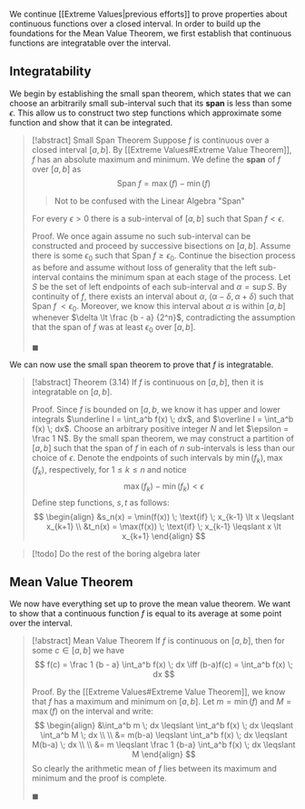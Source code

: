 We continue [[Extreme Values|previous efforts]] to prove properties about continuous functions over a closed interval. In order to build up the foundations for the Mean Value Theorem, we first establish that continuous functions are integratable over the interval.

## Integratability

We begin by establishing the small span theorem, which states that we can choose an arbitrarily small sub-interval such that its **span** is less than some $\epsilon$. This allow us to construct two step functions which approximate some function and show that it can be integrated.

> [!abstract] Small Span Theorem
> Suppose $f$ is continuous over a closed interval $[a, b]$. By [[Extreme Values#Extreme Value Theorem]], $f$ has an absolute maximum and minimum. We define the **span** of $f$ over $[a, b]$ as
> $$
> \text{Span} \; f = \max(f) - \min(f)
> $$
>> Not to be confused with the Linear Algebra "Span"
>
> For every $\epsilon \gt 0$ there is a sub-interval of $[a, b]$ such that $\text{Span} \; f \lt \epsilon$.
>
> Proof.
> We once again assume no such sub-interval can be constructed and proceed by successive bisections on $[a, b]$. Assume there is some $\epsilon_0$ such that $\text{Span} \; f \geqslant \epsilon_0$. Continue the bisection process as before and assume without loss of generality that the left sub-interval contains the minimum span at each stage of the process. Let $S$ be the set of left endpoints of each sub-interval and $\alpha = \sup S$. By continuity of $f$, there exists an interval about $\alpha$, $(\alpha - \delta, \alpha + \delta)$ such that $\text{Span} \; f \; \lt \epsilon_0$. Moreover, we know this interval about $\alpha$ is within $[a, b]$ whenever $\delta \lt \frac {b - a} {2^n}$, contradicting the assumption that the span of $f$ was at least $\epsilon_0$ over $[a, b]$.
>
> $\blacksquare$

We can now use the small span theorem to prove that $f$ is integratable.

> [!abstract] Theorem (3.14)
> If $f$ is continuous on $[a, b]$, then it is integratable on $[a, b]$.
>
> Proof.
> Since $f$ is bounded on $[a, b$, we know it has upper and lower integrals $\underline I = \int_a^b f(x) \; dx$, and $\overline I = \int_a^b f(x) \; dx$. Choose an arbitrary positive integer $N$ and let $\epsilon = \frac 1 N$. By the small span theorem, we may construct a partition of $[a, b]$ such that the span of $f$ in each of $n$ sub-intervals is less than our choice of $\epsilon$. Denote the endpoints of such intervals by $\min(f_k), \max(f_k)$, respectively, for $1 \leqslant k \leqslant n$ and notice
> $$
> \max(f_k) - \min(f_k) \lt \epsilon
> $$
> Define step functions, $s, t$ as follows:
> $$
> \begin{align}
> &s_n(x) = \min(f(x)) \; \text{if} \; x_{k-1} \lt x \leqslant x_{k+1} \\
> &t_n(x) = \max(f(x)) \; \text{if} \; x_{k-1} \leqslant x \lt x_{k+1}
> \end{align}
> $$

> [!todo]
> Do the rest of the boring algebra later

## Mean Value Theorem

We now have everything set up to prove the mean value theorem. We want to show that a continuous function $f$ is equal to its average at some point over the interval.

> [!abstract] Mean Value Theorem
> If $f$ is continuous on $[a, b]$, then for some $c \in [a, b]$ we have
> $$
> f(c) = \frac 1 {b - a} \int_a^b f(x) \; dx \iff (b-a)f(c) = \int_a^b f(x) \; dx
> $$
>
> Proof.
> By the [[Extreme Values#Extreme Value Theorem]], we know that $f$ has a maximum and minimum on $[a, b]$. Let $m = \min(f)$ and $M = \max(f)$ on the interval and write:
> $$
> \begin{align}
> &\int_a^b m \; dx \leqslant \int_a^b f(x) \; dx \leqslant \int_a^b M \; dx \\ \\
> &= m(b-a) \leqslant \int_a^b f(x) \; dx \leqslant M(b-a) \; dx \\ \\
> &= m \leqslant \frac 1 {b-a} \int_a^b f(x) \; dx \leqslant M
> \end{align}
> $$
> So clearly the arithmetic mean of $f$ lies between its maximum and minimum and the proof is complete.
>
> $\blacksquare$